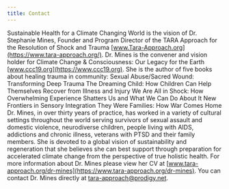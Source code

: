 ```yaml
---
title: Contact
---
```


Sustainable Health for a Climate Changing World is the vision of Dr. Stephanie Mines, Founder and Program Director of the TARA Approach for the Resolution of Shock and Trauma [www.Tara-Approach.org](https://www.tara-approach.org/).
Dr. Mines is the convener and vision holder for Climate Change & Consciousness: Our Legacy for the Earth [www.ccc19.org](https://www.ccc19.org).
She is the author of five books about healing trauma in community:
Sexual Abuse/Sacred Wound: Transforming Deep Trauma
The Dreaming Child: How Children Can Help Themselves Recover from Illness and Injury
We Are All in Shock: How Overwhelming Experience Shatters Us and What We Can Do About It
New Frontiers in Sensory Integration
They Were Families: How War Comes Home
 Dr. Mines, in over thirty years of practice, has worked in a variety of cultural settings throughout the world serving survivors of sexual assault and domestic violence, neurodiverse children, people living with AIDS, addictions and chronic illness, veterans with PTSD and their family members. She is devoted to a global vision of sustainability and regeneration that she believes she can best support through preparation for accelerated climate change from the perspective of true holistic health. For more information about Dr. Mines please view her CV at [www.tara-approach.org/dr-mines](https://www.tara-approach.org/dr-mines). You can contact Dr. Mines directly at [tara-approach@prodigy.net](mailto:tara-approach@prodigy.net).
